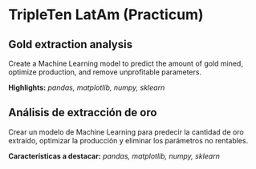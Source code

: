# TripleTen LatAm (Practicum)

## Gold extraction analysis

Create a Machine Learning model to predict the amount of gold mined, optimize production, and remove unprofitable parameters.

**Highlights:** *pandas, matplotlib, numpy, sklearn*

## Análisis de extracción de oro

Crear un modelo de Machine Learning para predecir la cantidad de oro extraído, optimizar la producción y eliminar los parámetros no rentables.

**Características a destacar:** *pandas, matplotlib, numpy, sklearn*
